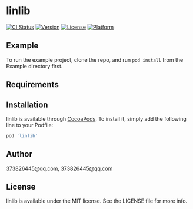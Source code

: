 # linlib

[![CI Status](https://img.shields.io/travis/373826445@qq.com/linlib.svg?style=flat)](https://travis-ci.org/373826445@qq.com/linlib)
[![Version](https://img.shields.io/cocoapods/v/linlib.svg?style=flat)](https://cocoapods.org/pods/linlib)
[![License](https://img.shields.io/cocoapods/l/linlib.svg?style=flat)](https://cocoapods.org/pods/linlib)
[![Platform](https://img.shields.io/cocoapods/p/linlib.svg?style=flat)](https://cocoapods.org/pods/linlib)

## Example

To run the example project, clone the repo, and run `pod install` from the Example directory first.

## Requirements

## Installation

linlib is available through [CocoaPods](https://cocoapods.org). To install
it, simply add the following line to your Podfile:

```ruby
pod 'linlib'
```

## Author

373826445@qq.com, 373826445@qq.com

## License

linlib is available under the MIT license. See the LICENSE file for more info.
